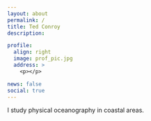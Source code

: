 ```yaml
---
layout: about
permalink: /
title: Ted Conroy
description: 

profile:
  align: right
  image: prof_pic.jpg
  address: >
    <p></p>

news: false
social: true
---
```


I study physical oceanography in coastal areas. 
<div class="img_row">
    <img class="col two left" src="{{ site.baseurl }}/assets/img/leconte_1.jpeg" alt="" title="example image"/>
    <img class="col one right" src="{{ site.baseurl }}/assets/img/prof_pic.png" alt="" title="example image"/>
</div>
